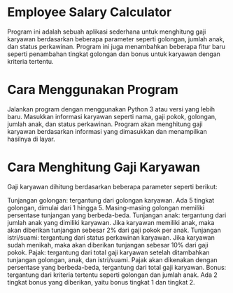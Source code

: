 # Employee Salary Calculator
Program ini adalah sebuah aplikasi sederhana untuk menghitung gaji karyawan berdasarkan beberapa parameter seperti golongan, jumlah anak, dan status perkawinan. Program ini juga menambahkan beberapa fitur baru seperti penambahan tingkat golongan dan bonus untuk karyawan dengan kriteria tertentu.

# Cara Menggunakan Program
Jalankan program dengan menggunakan Python 3 atau versi yang lebih baru.
Masukkan informasi karyawan seperti nama, gaji pokok, golongan, jumlah anak, dan status perkawinan.
Program akan menghitung gaji karyawan berdasarkan informasi yang dimasukkan dan menampilkan hasilnya di layar.
# Cara Menghitung Gaji Karyawan
Gaji karyawan dihitung berdasarkan beberapa parameter seperti berikut:

Tunjangan golongan: tergantung dari golongan karyawan. Ada 5 tingkat golongan, dimulai dari 1 hingga 5. Masing-masing golongan memiliki persentase tunjangan yang berbeda-beda.
Tunjangan anak: tergantung dari jumlah anak yang dimiliki karyawan. Jika karyawan memiliki anak, maka akan diberikan tunjangan sebesar 2% dari gaji pokok per anak.
Tunjangan istri/suami: tergantung dari status perkawinan karyawan. Jika karyawan sudah menikah, maka akan diberikan tunjangan sebesar 10% dari gaji pokok.
Pajak: tergantung dari total gaji karyawan setelah ditambahkan tunjangan golongan, anak, dan istri/suami. Pajak akan dikenakan dengan persentase yang berbeda-beda, tergantung dari total gaji karyawan.
Bonus: tergantung dari kriteria tertentu seperti golongan dan jumlah anak. Ada 2 tingkat bonus yang diberikan, yaitu bonus tingkat 1 dan tingkat 2.

